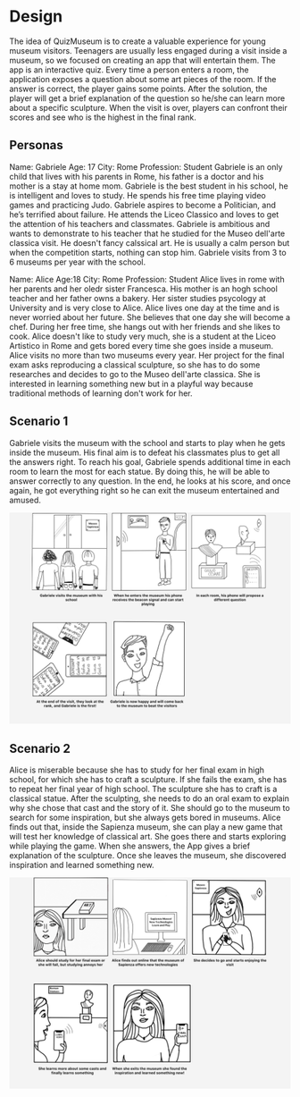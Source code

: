 # Design

The idea of QuizMuseum is to create a valuable experience for young museum visitors. Teenagers are usually less engaged during a visit inside a museum, so we focused on creating an app that will entertain them. The app is an interactive quiz. Every time a person enters a room, the application exposes a question about some art pieces of the room. If the answer is correct, the player gains some points. After the solution, the player will get a brief explanation of the question so he/she can learn more about a specific sculpture. When the visit is over, players can confront their scores and see who is the highest in the final rank.


## Personas

Name: Gabriele
Age: 17
City: Rome
Profession: Student
Gabriele is an only child that lives with his parents in Rome, his father is a doctor and his mother is a stay at home mom. Gabriele is the best student in his school, he is intelligent and loves to study. He spends his free time playing video games and practicing Judo. Gabriele aspires to become a Politician, and he’s terrified about failure. He attends the Liceo Classico and loves to get the attention of his teachers and classmates. Gabriele is ambitious and wants to demonstrate to his teacher that he studied for the Museo dell'arte classica visit. He doesn't fancy calssical art. He is usually a calm person but when the competition starts, nothing can stop him. Gabriele visits from 3 to 6 museums per year with the school.

Name: Alice
Age:18
City: Rome
Profession: Student
Alice lives in rome with her parents and her oledr sister Francesca. His mother is an hogh school teacher and her father owns a bakery. Her sister studies psycology at University and is very close to Alice. Alice lives one day at the time and is never worried about her future. She believes that one day she will become a chef. During her free time, she hangs out with her friends and she likes to cook. Alice doesn't like to study very much, she is a student at the Liceo Artistico in Rome and gets bored every time she goes inside a museum. Alice visits no more than two museums every year. Her project for the final exam asks reproducing a classical sculpture, so she has to do some researches and decides to go to the Museo dell'arte classica. She is interested in learning something new but in a playful way because traditional methods of learning don't work for her.

## Scenario 1
Gabriele visits the museum with the school and starts to play when he gets inside the museum. His final aim is to defeat his classmates plus to get all the answers right. To reach his goal, Gabriele spends additional time in each room to learn the most for each statue. By doing this, he will be able to answer correctly to any question. In the end, he looks at his score, and once again, he got everything right so he can exit the museum entertained and amused.

![Storyboard1](https://github.com/federicoInserra/Big-Project-IoT/blob/master/photo/story2.png)

## Scenario 2
Alice is miserable because she has to study for her final exam in high school, for which she has to craft a sculpture. If she fails the exam, she has to repeat her final year of high school. The sculpture she has to craft is a classical statue. After the sculpting, she needs to do an oral exam to explain why she chose that cast and the story of it. She should go to the museum to search for some inspiration, but she always gets bored in museums. Alice finds out that, inside the Sapienza museum, she can play a new game that will test her knowledge of classical art. She goes there and starts exploring while playing the game. When she answers, the App gives a brief explanation of the sculpture. Once she leaves the museum, she discovered inspiration and learned something new. 


![Storyboard2](https://github.com/federicoInserra/Big-Project-IoT/blob/master/photo/story1.png)

